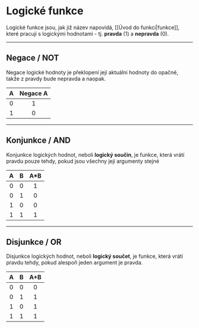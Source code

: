 # Logické funkce
Logické funkce jsou, jak již název napovídá, [[Úvod do funkcí|funkce]], které pracují s logickými hodnotami - tj. **pravda** (1) a **nepravda** (0).

---
## Negace / NOT
Negace logické hodnoty je překlopení její aktuálni hodnoty do opačné, takže z pravdy bude nepravda a naopak.

|A|Negace A|
|:--:|:--:|
|0|1|
|1|0|

---
## Konjunkce / AND
Konjunkce logických hodnot, neboli **logický součin**, je funkce, která vrátí pravdu pouze tehdy, pokud jsou všechny její argumenty stejné

|A|B|A\*B|
|:--:|:--:|:--:|
|0|0|1|
|0|1|0|
|1|0|0|
|1|1|1|

---
## Disjunkce / OR
Disjunkce logických hodnot, neboli **logický součet**, je funkce, která vrátí pravdu tehdy, pokud alespoň jeden argument je pravda.

|A|B|A\+B|
|:--:|:--:|:--:|
|0|0|0|
|0|1|1|
|1|0|1|
|1|1|1|